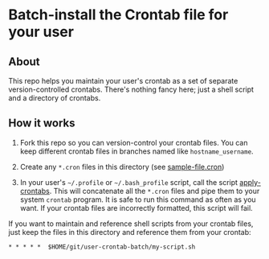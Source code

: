 # Batch-install the Crontab file for your user


## About

This repo helps you maintain your user's crontab as a set of separate
version-controlled crontabs. There's nothing fancy here; just a shell
script and a directory of crontabs.


## How it works

1. Fork this repo so you can version-control your crontab files. You can keep different crontab files in branches named like `hostname_username`.

2. Create any `*.cron` files in this directory (see [sample-file.cron](./sample-file.cron))

3. In your user's `~/.profile` or `~/.bash_profile` script, call the script
   [apply-crontabs](./apply-crontabs). This will concatenate all the `*.cron`
   files and pipe them to your system `crontab` program. It is safe to run this
   command as often as you want. If your crontab files are incorrectly formatted,
   this script will fail.

If you want to maintain and reference shell scripts from your crontab files,
just keep the files in this directory and reference them from your crontab:
```crontab
* * * * *  $HOME/git/user-crontab-batch/my-script.sh
```
